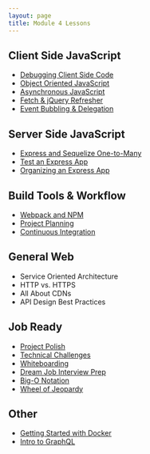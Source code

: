 ```yaml
---
layout: page
title: Module 4 Lessons
---
```


## Client Side JavaScript

* [Debugging Client Side Code](./fe_dev_tool_debugging)
* [Object Oriented JavaScript](./intro_to_oojs)
* [Asynchronous JavaScript](./asynchronous_js)
* [Fetch & jQuery Refresher](./fetch_refresher)
* [Event Bubbling & Delegation](./event_bubbling_and_delegation)

## Server Side JavaScript

* [Express and Sequelize One-to-Many](./express_and_sequelize_one_to_many_relationship)
* [Test an Express App](./express_testing)
* [Organizing an Express App](./organize_an_express_app)

## Build Tools & Workflow

* [Webpack and NPM](./npm_and_webpack)
* [Project Planning](./project_planning)
* [Continuous Integration](./continuous_integration)

## General Web

* Service Oriented Architecture
* HTTP vs. HTTPS
* All About CDNs
* API Design Best Practices

## Job Ready

* [Project Polish](./project_polish)
* [Technical Challenges](./technical_challenges)
* [Whiteboarding](./whiteboarding)
* [Dream Job Interview Prep](./link_will_come_later)
* [Big-O Notation](bigocheatsheet.com)
* [Wheel of Jeopardy](./jeopardy)

## Other

* [Getting Started with Docker](./docker_and_you)
* [Intro to GraphQL](./intro_to_graphql)
